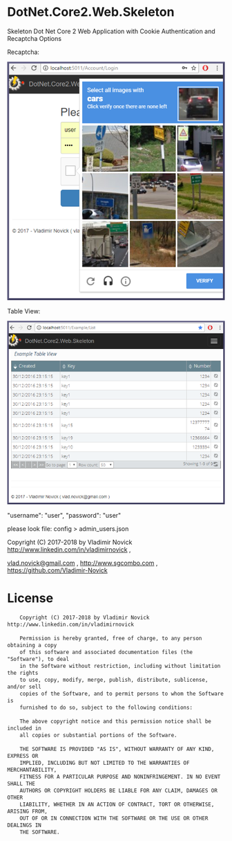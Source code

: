 # DotNet.Core2.Web.Skeleton
Skeleton Dot Net Core 2 Web Application with  Cookie Authentication and Recaptcha Options

Recaptcha:

![Recaptcha Options](https://raw.githubusercontent.com/Vladimir-Novick/DotNet.Core2.Web.Skeleton/master/images/Recaptcha.png)

Table View:

![Recaptcha Options](https://raw.githubusercontent.com/Vladimir-Novick/DotNet.Core2.Web.Skeleton/master/images/table_view.png)

  "username": "user",
  "password": "user"
  
  please look file: config > admin_users.json
  


Copyright (C) 2017-2018 by Vladimir Novick http://www.linkedin.com/in/vladimirnovick , 

vlad.novick@gmail.com , http://www.sgcombo.com , https://github.com/Vladimir-Novick
		 
# License

		Copyright (C) 2017-2018 by Vladimir Novick http://www.linkedin.com/in/vladimirnovick

		Permission is hereby granted, free of charge, to any person obtaining a copy
		of this software and associated documentation files (the "Software"), to deal
		in the Software without restriction, including without limitation the rights
		to use, copy, modify, merge, publish, distribute, sublicense, and/or sell
		copies of the Software, and to permit persons to whom the Software is
		furnished to do so, subject to the following conditions:

		The above copyright notice and this permission notice shall be included in
		all copies or substantial portions of the Software.

		THE SOFTWARE IS PROVIDED "AS IS", WITHOUT WARRANTY OF ANY KIND, EXPRESS OR
		IMPLIED, INCLUDING BUT NOT LIMITED TO THE WARRANTIES OF MERCHANTABILITY,
		FITNESS FOR A PARTICULAR PURPOSE AND NONINFRINGEMENT. IN NO EVENT SHALL THE
		AUTHORS OR COPYRIGHT HOLDERS BE LIABLE FOR ANY CLAIM, DAMAGES OR OTHER
		LIABILITY, WHETHER IN AN ACTION OF CONTRACT, TORT OR OTHERWISE, ARISING FROM,
		OUT OF OR IN CONNECTION WITH THE SOFTWARE OR THE USE OR OTHER DEALINGS IN
		THE SOFTWARE. 



